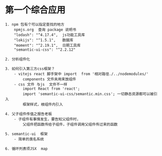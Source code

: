# 第一个综合应用     
    1. npm 包有个可以指定查找的地方        
        npmjs.org  查询 package 说明书       
        "lodash": "^4.17.4",  js功能工具库       
        "lokijs": "^1.5.1",   数据库          
        "moment": "^2.19.1",  日期工具库        
        "semantic-ui-css": "^2.2.12"       

    2. 分析组件化     

    3. 如何引入第三方css框架？      
        - vitejs react 脚手架中 import  from '相对路径./../nodemodules/'      
            components 文件夹用来放组件     
        - css 文件 与js  文件不一样       
            import React from 'react';
            import 'semantic-ui-css/semantic.min.css'; 一切静态资源都可以被引入       
            框架样式，根组件内引入      

    4. 父子组件传值之报告老板      
        - 子组件有事情发生，要告知父组件时，       
            父组件把函数传给子组件，子组件调用父组件传过来的函数         

    5. semantic-ui  框架       
        - 简单的类名系统           

    6. 循环列表项JSX  map